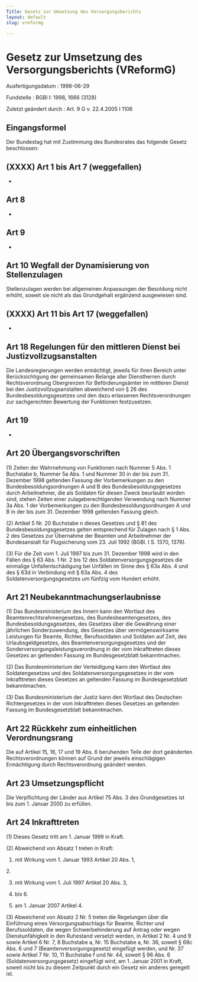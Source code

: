 ```yaml
---
Title: Gesetz zur Umsetzung des Versorgungsberichts
layout: default
slug: vreformg

---
```


# Gesetz zur Umsetzung des Versorgungsberichts (VReformG)

Ausfertigungsdatum
:   1998-06-29

Fundstelle
:   BGBl I: 1998, 1666 (3128)

Zuletzt geändert durch
:   Art. 9 G v. 22.4.2005 I 1106


## Eingangsformel

Der Bundestag hat mit Zustimmung des Bundesrates das folgende Gesetz
beschlossen:


## (XXXX) Art 1 bis Art 7 (weggefallen)

-


## Art 8

-


## Art 9

-


## Art 10 Wegfall der Dynamisierung von Stellenzulagen

Stellenzulagen werden bei allgemeinen Anpassungen der Besoldung nicht
erhöht, soweit sie nicht als das Grundgehalt ergänzend ausgewiesen
sind.


## (XXXX) Art 11 bis Art 17 (weggefallen)

-


## Art 18 Regelungen für den mittleren Dienst bei Justizvollzugsanstalten

Die Landesregierungen werden ermächtigt, jeweils für ihren Bereich
unter Berücksichtigung der gemeinsamen Belange aller Dienstherren
durch Rechtsverordnung Obergrenzen für Beförderungsämter im mittleren
Dienst bei den Justizvollzugsanstalten abweichend von § 26 des
Bundesbesoldungsgesetzes und den dazu erlassenen Rechtsverordnungen
zur sachgerechten Bewertung der Funktionen festzusetzen.


## Art 19

-


## Art 20 Übergangsvorschriften

(1) Zeiten der Wahrnehmung von Funktionen nach Nummer 5 Abs. 1
Buchstabe b, Nummer 5a Abs. 1 und Nummer 30 in der bis zum 31.
Dezember 1998 geltenden Fassung der Vorbemerkungen zu den
Bundesbesoldungsordnungen A und B des Bundesbesoldungsgesetzes durch
Arbeitnehmer, die als Soldaten für diesen Zweck beurlaubt worden sind,
stehen Zeiten einer zulageberechtigenden Verwendung nach Nummer 3a
Abs. 1 der Vorbemerkungen zu den Bundesbesoldungsordnungen A und B in
der bis zum 31. Dezember 1998 geltenden Fassung gleich.

(2) Artikel 5 Nr. 20 Buchstabe n dieses Gesetzes und § 81 des
Bundesbesoldungsgesetzes gelten entsprechend für Zulagen nach § 1 Abs.
2 des Gesetzes zur Übernahme der Beamten und Arbeitnehmer der
Bundesanstalt für Flugsicherung vom 23. Juli 1992 (BGBl. I S. 1370,
1376).

(3) Für die Zeit vom 1. Juli 1997 bis zum 31. Dezember 1998 wird in
den Fällen des § 63 Abs. 1 Nr. 2 bis 12 des
Soldatenversorgungsgesetzes die einmalige Unfallentschädigung bei
Unfällen im Sinne des § 63a Abs. 4 und des § 63d in Verbindung mit §
63a Abs. 4 des Soldatenversorgungsgesetzes um fünfzig vom Hundert
erhöht.


## Art 21 Neubekanntmachungserlaubnisse

(1) Das Bundesministerium des Innern kann den Wortlaut des
Beamtenrechtsrahmengesetzes, des Bundesbeamtengesetzes, des
Bundesbesoldungsgesetzes, des Gesetzes über die Gewährung einer
jährlichen Sonderzuwendung, des Gesetzes über vermögenswirksame
Leistungen für Beamte, Richter, Berufssoldaten und Soldaten auf Zeit,
des Urlaubsgeldgesetzes, des Beamtenversorgungsgesetzes und der
Sonderversorgungsleistungsverordnung in der vom Inkrafttreten dieses
Gesetzes an geltenden Fassung im Bundesgesetzblatt bekanntmachen.

(2) Das Bundesministerium der Verteidigung kann den Wortlaut des
Soldatengesetzes und des Soldatenversorgungsgesetzes in der vom
Inkrafttreten dieses Gesetzes an geltenden Fassung im
Bundesgesetzblatt bekanntmachen.

(3) Das Bundesministerium der Justiz kann den Wortlaut des Deutschen
Richtergesetzes in der vom Inkrafttreten dieses Gesetzes an geltenden
Fassung im Bundesgesetzblatt bekanntmachen.


## Art 22 Rückkehr zum einheitlichen Verordnungsrang

Die auf Artikel 15, 16, 17 und 19 Abs. 6 beruhenden Teile der dort
geänderten Rechtsverordnungen können auf Grund der jeweils
einschlägigen Ermächtigung durch Rechtsverordnung geändert werden.


## Art 23 Umsetzungspflicht

Die Verpflichtung der Länder aus Artikel 75 Abs. 3 des Grundgesetzes
ist bis zum 1. Januar 2000 zu erfüllen.


## Art 24 Inkrafttreten

(1) Dieses Gesetz tritt am 1. Januar 1999 in Kraft.

(2) Abweichend von Absatz 1 treten in Kraft:

1.  mit Wirkung vom 1. Januar 1993 Artikel 20 Abs. 1,



2\.

3.  mit Wirkung vom 1. Juli 1997 Artikel 20 Abs. 3,


4.  bis 6.


7.  am 1. Januar 2007 Artikel 4.




(3) Abweichend von Absatz 2 Nr. 5 treten die Regelungen über die
Einführung eines Versorgungsabschlags für Beamte, Richter und
Berufssoldaten, die wegen Schwerbehinderung auf Antrag oder wegen
Dienstunfähigkeit in den Ruhestand versetzt werden, in Artikel 2 Nr. 4
und 9 sowie Artikel 6 Nr. 7, 8 Buchstabe a, Nr. 15 Buchstabe a, Nr.
36, soweit § 69c Abs. 6 und 7 (Beamtenversorgungsgesetz) eingefügt
werden, und Nr. 37 sowie Artikel 7 Nr. 10, 11 Buchstabe f und Nr. 44,
soweit § 96 Abs. 6 (Soldatenversorgungsgesetz) eingefügt wird, am 1.
Januar 2001 in Kraft, soweit nicht bis zu diesem Zeitpunkt durch ein
Gesetz ein anderes geregelt ist.

